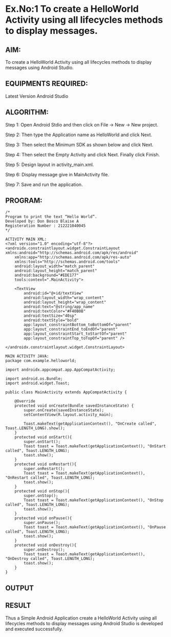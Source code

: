 # Ex.No:1 To create a HelloWorld Activity using all lifecycles methods to display messages.


## AIM:

To create a HelloWorld Activity using all lifecycles methods to display messages using Android Studio.

## EQUIPMENTS REQUIRED:

Latest Version Android Studio

## ALGORITHM:

Step 1: Open Android Stdio and then click on File -> New -> New project.

Step 2: Then type the Application name as HelloWorld and click Next. 

Step 3: Then select the Minimum SDK as shown below and click Next.

Step 4: Then select the Empty Activity and click Next. Finally click Finish.

Step 5: Design layout in activity_main.xml.

Step 6: Display message give in MainActivity file.

Step 7: Save and run the application.

## PROGRAM:
```
/*
Program to print the text “Hello World”.
Developed by: Don Bosco Blaise A
Registeration Number : 212221040045
*/

ACTIVITY MAIN XML:
<?xml version="1.0" encoding="utf-8"?>
<androidx.constraintlayout.widget.ConstraintLayout xmlns:android="http://schemas.android.com/apk/res/android"
    xmlns:app="http://schemas.android.com/apk/res-auto"
    xmlns:tools="http://schemas.android.com/tools"
    android:layout_width="match_parent"
    android:layout_height="match_parent"
    android:background="#EDE177"
    tools:context=".MainActivity">

    <TextView
        android:id="@+id/textView"
        android:layout_width="wrap_content"
        android:layout_height="wrap_content"
        android:text="@string/app_name"
        android:textColor="#F40B0B"
        android:textSize="40sp"
        android:textStyle="bold"
        app:layout_constraintBottom_toBottomOf="parent"
        app:layout_constraintEnd_toEndOf="parent"
        app:layout_constraintStart_toStartOf="parent"
        app:layout_constraintTop_toTopOf="parent" />

</androidx.constraintlayout.widget.ConstraintLayout>

MAIN ACTIVITY JAVA:
package com.example.helloworld;

import androidx.appcompat.app.AppCompatActivity;

import android.os.Bundle;
import android.widget.Toast;

public class MainActivity extends AppCompatActivity {

    @Override
    protected void onCreate(Bundle savedInstanceState) {
        super.onCreate(savedInstanceState);
        setContentView(R.layout.activity_main);

        Toast.makeText(getApplicationContext(), "OnCreate called", Toast.LENGTH_LONG).show();
    }
    protected void onStart(){
        super.onStart();
        Toast toast = Toast.makeText(getApplicationContext(), "OnStart called", Toast.LENGTH_LONG);
        toast.show();
    }
    protected void onRestart(){
        super.onRestart();
        Toast toast = Toast.makeText(getApplicationContext(), "OnRestart called", Toast.LENGTH_LONG);
        toast.show();
    }
    protected void onStop(){
        super.onStop();
        Toast toast = Toast.makeText(getApplicationContext(), "OnStop called", Toast.LENGTH_LONG);
        toast.show();
    }
    protected void onPause(){
        super.onPause();
        Toast toast = Toast.makeText(getApplicationContext(), "OnPause called", Toast.LENGTH_LONG);
        toast.show();
    }
    protected void onDestroy(){
        super.onDestroy();
        Toast toast = Toast.makeText(getApplicationContext(), "OnDestroy called", Toast.LENGTH_LONG);
        toast.show();
    }
}
```


## OUTPUT




## RESULT
Thus a Simple Android Application create a HelloWorld Activity using all lifecycles methods to display messages using Android Studio is developed and executed successfully.
